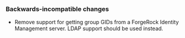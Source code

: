 ### Backwards-incompatible changes

- Remove support for getting group GIDs from a ForgeRock Identity Management server. LDAP support should be used instead.
